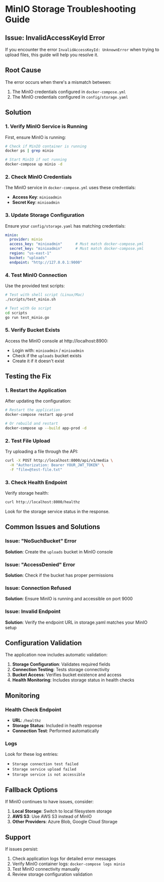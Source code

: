 # MinIO Storage Troubleshooting Guide

## Issue: InvalidAccessKeyId Error

If you encounter the error `InvalidAccessKeyId: UnknownError` when trying to upload files, this guide will help you resolve it.

## Root Cause

The error occurs when there's a mismatch between:
1. The MinIO credentials configured in `docker-compose.yml`
2. The MinIO credentials configured in `config/storage.yaml`

## Solution

### 1. Verify MinIO Service is Running

First, ensure MinIO is running:

```bash
# Check if MinIO container is running
docker ps | grep minio

# Start MinIO if not running
docker-compose up minio -d
```

### 2. Check MinIO Credentials

The MinIO service in `docker-compose.yml` uses these credentials:
- **Access Key**: `minioadmin`
- **Secret Key**: `minioadmin`

### 3. Update Storage Configuration

Ensure your `config/storage.yaml` has matching credentials:

```yaml
minio:
  provider: minio
  access_key: "minioadmin"      # Must match docker-compose.yml
  secret_key: "minioadmin"      # Must match docker-compose.yml
  region: "us-east-1"
  bucket: "uploads"
  endpoint: "http://127.0.0.1:9000"
```

### 4. Test MinIO Connection

Use the provided test scripts:

```bash
# Test with shell script (Linux/Mac)
./scripts/test_minio.sh

# Test with Go script
cd scripts
go run test_minio.go
```

### 5. Verify Bucket Exists

Access the MinIO console at http://localhost:8900:
- Login with: `minioadmin` / `minioadmin`
- Check if the `uploads` bucket exists
- Create it if it doesn't exist

## Testing the Fix

### 1. Restart the Application

After updating the configuration:

```bash
# Restart the application
docker-compose restart app-prod

# Or rebuild and restart
docker-compose up --build app-prod -d
```

### 2. Test File Upload

Try uploading a file through the API:

```bash
curl -X POST http://localhost:8000/api/v1/media \
  -H "Authorization: Bearer YOUR_JWT_TOKEN" \
  -F "file=@test-file.txt"
```

### 3. Check Health Endpoint

Verify storage health:

```bash
curl http://localhost:8000/healthz
```

Look for the storage service status in the response.

## Common Issues and Solutions

### Issue: "NoSuchBucket" Error
**Solution**: Create the `uploads` bucket in MinIO console

### Issue: "AccessDenied" Error
**Solution**: Check if the bucket has proper permissions

### Issue: Connection Refused
**Solution**: Ensure MinIO is running and accessible on port 9000

### Issue: Invalid Endpoint
**Solution**: Verify the endpoint URL in storage.yaml matches your MinIO setup

## Configuration Validation

The application now includes automatic validation:

1. **Storage Configuration**: Validates required fields
2. **Connection Testing**: Tests storage connectivity
3. **Bucket Access**: Verifies bucket existence and access
4. **Health Monitoring**: Includes storage status in health checks

## Monitoring

### Health Check Endpoint
- **URL**: `/healthz`
- **Storage Status**: Included in health response
- **Connection Test**: Performed automatically

### Logs
Look for these log entries:
- `Storage connection test failed`
- `Storage service upload failed`
- `Storage service is not accessible`

## Fallback Options

If MinIO continues to have issues, consider:

1. **Local Storage**: Switch to local filesystem storage
2. **AWS S3**: Use AWS S3 instead of MinIO
3. **Other Providers**: Azure Blob, Google Cloud Storage

## Support

If issues persist:
1. Check application logs for detailed error messages
2. Verify MinIO container logs: `docker-compose logs minio`
3. Test MinIO connectivity manually
4. Review storage configuration validation
